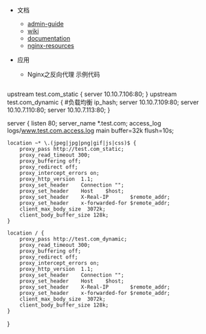 * 文档  
  * [admin-guide](http://nginx.com/resources/admin-guide/) 
  * [wiki](http://wiki.nginx.org/Main)
  * [documentation](http://nginx.org/en/docs/)
  * [nginx-resources](https://github.com/fcambus/nginx-resources)  
  
* 应用
  * Nginx之反向代理
  示例代码
  ```
upstream test.com_static {
    server 10.10.7.106:80;
}
upstream test.com_dynamic { #负载均衡
    ip_hash;
    server 10.10.7.109:80;
    server 10.10.7.110:80;
    server 10.10.7.113:80;
}
 
server {
    listen 80;
    server_name *.test.com;
    access_log  logs/www.test.com.access.log main buffer=32k flush=10s;
    
    location ~* \.(jpeg|jpg|png|gif|js|css)$ {
        proxy_pass http://test.com_static;
        proxy_read_timeout 300;
        proxy_buffering off;
        proxy_redirect off;
        proxy_intercept_errors on;
        proxy_http_version  1.1;
        proxy_set_header    Connection "";
        proxy_set_header    Host    $host;
        proxy_set_header    X-Real-IP       $remote_addr;
        proxy_set_header    x-forwarded-for $remote_addr;
        client_max_body_size  3072k;
        client_body_buffer_size 128k; 
    }
    
    location / {
        proxy_pass http://test.com_dynamic;
        proxy_read_timeout 300;
        proxy_buffering off;
        proxy_redirect off;
        proxy_intercept_errors on;
        proxy_http_version  1.1;
        proxy_set_header    Connection "";
        proxy_set_header    Host    $host;
        proxy_set_header    X-Real-IP       $remote_addr;
        proxy_set_header    x-forwarded-for $remote_addr;
        client_max_body_size  3072k;
        client_body_buffer_size 128k; 
    }
}
  ```

